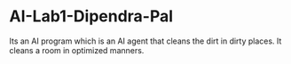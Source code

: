 # AI-Lab1-Dipendra-Pal
Its an AI program which is an AI agent that cleans the dirt in dirty places. It cleans a room in optimized manners. 
